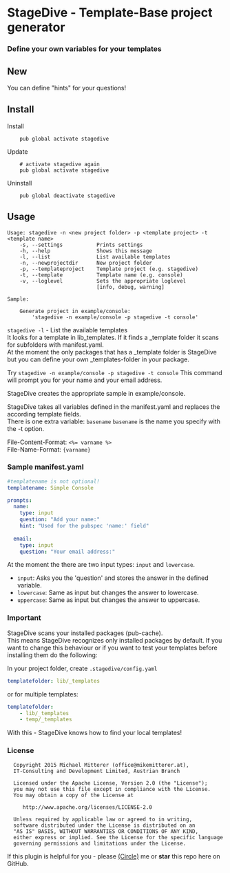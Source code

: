 # StageDive - Template-Base project generator
### Define your own variables for your templates

## New
You can define "hints" for your questions!

## Install
Install
```shell
    pub global activate stagedive
```

Update
```shell
    # activate stagedive again
    pub global activate stagedive
```

Uninstall
```shell
    pub global deactivate stagedive   
```    

## Usage

```shell
Usage: stagedive -n <new project folder> -p <template project> -t <template name>
    -s, --settings           Prints settings
    -h, --help               Shows this message
    -l, --list               List available templates
    -n, --newprojectdir      New project folder
    -p, --templateproject    Template project (e.g. stagedive)
    -t, --template           Template name (e.g. console)
    -v, --loglevel           Sets the appropriate loglevel
                             [info, debug, warning]

Sample:

    Generate project in example/console:
        'stagedive -n example/console -p stagedive -t console'
```

`stagedive -l` - List the available templates  
It looks for a template in lib\_templates. If it finds a \_template folder it scans for subfolders with manifest.yaml.  
At the moment the only packages that has a \_template folder is StageDive but you
can define your own \_templates-folder in your package.

Try `stagedive -n example/console -p stagedive -t console` 
This command will prompt you for your name and your email address.  

StageDive creates the appropriate sample in example/console.

StageDive takes all variables defined in the manifest.yaml and replaces the according template fields.  
There is one extra variable: `basename` 
`basename` is the name you specify with the -t option.  
 
File-Content-Format: `<%= varname %>`  
File-Name-Format: `{varname}`

### Sample manifest.yaml

```yaml
#templatename is not optional!
templatename: Simple Console

prompts:
  name:
    type: input
    question: "Add your name:"
    hint: "Used for the pubspec 'name:' field"
    
  email:
    type: input
    question: "Your email address:"
```

At the moment the there are two input types: `input` and `lowercase`.

- `input`:      Asks you the 'question' and stores the answer in the defined variable.
- `lowercase`:  Same as input but changes the answer to lowercase.
- `uppercase`:  Same as input but changes the answer to uppercase.

### Important
StageDive scans your installed packages (pub-cache).  
This means StageDive recognizes only installed packages by default.
If you want to change this behaviour or if you want to test your templates before installing them
do the following:  

In your project folder, create `.stagedive/config.yaml`
```yaml
templatefolder: lib/_templates
```

or for multiple templates:
```yaml
templatefolder: 
    - lib/_templates
    - temp/_templates
```

With this - StageDive knows how to find your local templates!
 
### License
  
      Copyright 2015 Michael Mitterer (office@mikemitterer.at),
      IT-Consulting and Development Limited, Austrian Branch
  
      Licensed under the Apache License, Version 2.0 (the "License");
      you may not use this file except in compliance with the License.
      You may obtain a copy of the License at
  
         http://www.apache.org/licenses/LICENSE-2.0
  
      Unless required by applicable law or agreed to in writing,
      software distributed under the License is distributed on an
      "AS IS" BASIS, WITHOUT WARRANTIES OR CONDITIONS OF ANY KIND,
      either express or implied. See the License for the specific language
      governing permissions and limitations under the License.
  
  
If this plugin is helpful for you - please [(Circle)](http://gplus.mikemitterer.at/) me
or **star** this repo here on GitHub.



